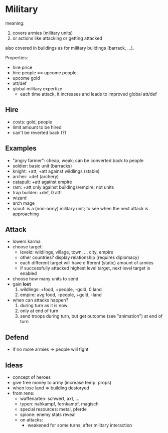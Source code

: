
# Military

meaning:

1. covers armies (military units)
1. or actions like attacking or getting attacked

also covered in buildings as for military buildings (barrack, ...).

Properties:

* hire price
* hire people == upcome people
* upcome gold
* att/def
* global military expertize
    - each time attack, it increases and leads to improved global att/def

## Hire

* costs: gold, people
* limit amount to be hired
* can't be reverted back (?)

## Examples

* "angry farmer": cheap, weak; can be converted back to people
* soldier: basic unit (barracks)
* knight: +att, +att against wildlings (stable)
* archer: +def (archery)
* catapult: +att against empire
* ram: +att only against buildings/empire, not units
* trap builder: +def, 0 att!
* wizard
* arch mage
* scout: is a (non-army) military unit; to see when the next attack is approaching

## Attack

* lowers karma
* choose target:
    * leveld: wildlings, village, town, ... city, empire
    * other countries? display relationship (requires diplomacy)
    * each different target will have different (static) amount of armies
    * if successfully attacked highest level target, next level target is enabled
* choose how many units to send
* gain **loot**
    1. wildlings: +food, +people, -gold, 0 land
    1. empire: avg food, -people, +gold, -land
* when can attacks happen?
    1. during turn as it is now
    1. only at end of turn
    1. send troops during turn, but get outcome (see "animation") at end of turn

## Defend

* if no more armies => people will fight

## Ideas

* concept of heroes
* give free money to army (increase temp. props)
* when lose land => building destoryed
* from rene:
    - waffenarten: schwert, axt, ...
    - typen: nahkampf, fernkampf, magisch
    - special resources: metal, pferde
    - spione: enemy stats reveal
    - on attacks:
        * weakened for some turns, after military interaction
